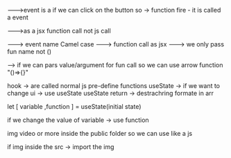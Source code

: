 

<!-- event  -->

--->event is a if we can click on the button so -> function fire - it is called a event

--->as a jsx function call not js call

---> event name Camel case 
---> function call as jsx
---> we only pass fun name not ()

--> if we can pars value/argument for fun call so we can use arrow function "()=>{}"

<!-- hooks     -->
hook -> are called normal js pre-define functions
useState ->  if we want to change  ui -> use useState
useState return -> destrachring formate in arr 

let [ variable ,function ] = useState(initial state) 

if we change the value of variable -> use function 


img video or more  inside the public folder so we can use like a js

if img inside the src ->  import the img

